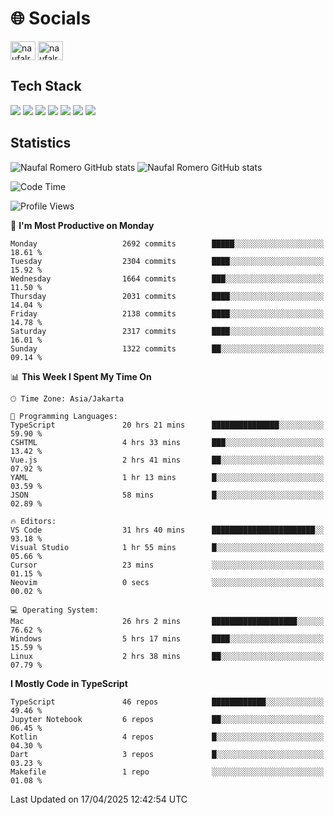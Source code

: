 <h1 align="">🌐 Socials</h1>
<p align="left">
<a href="https://linkedin.com/in/naufal-romero-putra-pratama-9ab816177/" target="blank"><img align="center" src="https://raw.githubusercontent.com/rahuldkjain/github-profile-readme-generator/master/src/images/icons/Social/linked-in-alt.svg" alt="naufalromero" height="30" width="40" /></a>
<a href="https://instagram.com/naufalromero" target="blank"><img align="center" src="https://raw.githubusercontent.com/rahuldkjain/github-profile-readme-generator/master/src/images/icons/Social/instagram.svg" alt="naufalromero" height="30" width="40" /></a>
</p>


<h2 align="">Tech Stack</h2>
<div align="">
  <img src="https://img.shields.io/badge/next.js-000000?style=for-the-badge&logo=nextdotjs&logoColor=white"/>
 <img src="https://img.shields.io/badge/typescript-%23007ACC.svg?style=for-the-badge&logo=typescript&logoColor=white"/>
 <img src="https://img.shields.io/badge/react-%2320232a.svg?style=for-the-badge&logo=react&logoColor=%2361DAFB"/>
 <img src="https://img.shields.io/badge/tailwindcss-%2338B2AC.svg?style=for-the-badge&logo=tailwind-css&logoColor=white"/>
 <img src="https://img.shields.io/badge/Prisma-3982CE?style=for-the-badge&logo=Prisma&logoColor=white"/>
 <img src="https://img.shields.io/badge/javascript-%23323330.svg?style=for-the-badge&logo=javascript&logoColor=%23F7DF1E"/>
 <img src="https://img.shields.io/badge/java-%23ED8B00.svg?style=for-the-badge&logo=openjdk&logoColor=white"/>
</div>


<h2 align="">Statistics</h2>
<div align="">
<img src="https://github-readme-stats-xi-nine-74.vercel.app/api?username=romves&show_icons=true&theme=tokyonight&include_all_commits=true&count_private=true" alt="Naufal Romero GitHub stats"/>
<img src="https://github-readme-stats-xi-nine-74.vercel.app/api/top-langs/?username=romves&theme=tokyonight&hide_border=false&include_all_commits=true&count_private=true&layout=compact" alt="Naufal Romero GitHub stats"/>
</div>

<!--START_SECTION:waka-->
![Code Time](http://img.shields.io/badge/Code%20Time-2%2C304%20hrs-blue)

![Profile Views](http://img.shields.io/badge/Profile%20Views-2-blue)

📅 **I'm Most Productive on Monday** 

```text
Monday                   2692 commits        █████░░░░░░░░░░░░░░░░░░░░   18.61 % 
Tuesday                  2304 commits        ████░░░░░░░░░░░░░░░░░░░░░   15.92 % 
Wednesday                1664 commits        ███░░░░░░░░░░░░░░░░░░░░░░   11.50 % 
Thursday                 2031 commits        ████░░░░░░░░░░░░░░░░░░░░░   14.04 % 
Friday                   2138 commits        ████░░░░░░░░░░░░░░░░░░░░░   14.78 % 
Saturday                 2317 commits        ████░░░░░░░░░░░░░░░░░░░░░   16.01 % 
Sunday                   1322 commits        ██░░░░░░░░░░░░░░░░░░░░░░░   09.14 % 
```


📊 **This Week I Spent My Time On** 

```text
🕑︎ Time Zone: Asia/Jakarta

💬 Programming Languages: 
TypeScript               20 hrs 21 mins      ███████████████░░░░░░░░░░   59.90 % 
CSHTML                   4 hrs 33 mins       ███░░░░░░░░░░░░░░░░░░░░░░   13.42 % 
Vue.js                   2 hrs 41 mins       ██░░░░░░░░░░░░░░░░░░░░░░░   07.92 % 
YAML                     1 hr 13 mins        █░░░░░░░░░░░░░░░░░░░░░░░░   03.59 % 
JSON                     58 mins             █░░░░░░░░░░░░░░░░░░░░░░░░   02.89 % 

🔥 Editors: 
VS Code                  31 hrs 40 mins      ███████████████████████░░   93.18 % 
Visual Studio            1 hr 55 mins        █░░░░░░░░░░░░░░░░░░░░░░░░   05.66 % 
Cursor                   23 mins             ░░░░░░░░░░░░░░░░░░░░░░░░░   01.15 % 
Neovim                   0 secs              ░░░░░░░░░░░░░░░░░░░░░░░░░   00.02 % 

💻 Operating System: 
Mac                      26 hrs 2 mins       ███████████████████░░░░░░   76.62 % 
Windows                  5 hrs 17 mins       ████░░░░░░░░░░░░░░░░░░░░░   15.59 % 
Linux                    2 hrs 38 mins       ██░░░░░░░░░░░░░░░░░░░░░░░   07.79 % 
```

**I Mostly Code in TypeScript** 

```text
TypeScript               46 repos            ████████████░░░░░░░░░░░░░   49.46 % 
Jupyter Notebook         6 repos             ██░░░░░░░░░░░░░░░░░░░░░░░   06.45 % 
Kotlin                   4 repos             █░░░░░░░░░░░░░░░░░░░░░░░░   04.30 % 
Dart                     3 repos             █░░░░░░░░░░░░░░░░░░░░░░░░   03.23 % 
Makefile                 1 repo              ░░░░░░░░░░░░░░░░░░░░░░░░░   01.08 % 
```




 Last Updated on 17/04/2025 12:42:54 UTC
<!--END_SECTION:waka-->
